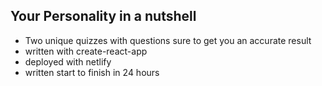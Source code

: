 ## Your Personality in a nutshell
 - Two unique quizzes with questions sure to get you an accurate result
 - written with create-react-app
 - deployed with netlify
 - written start to finish in 24 hours
